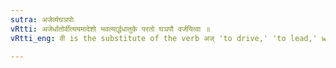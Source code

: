 ```yaml
---
sutra: अजेर्व्यघञपोः
vRtti: अजेर्धातोर्वीत्ययमादेशो भवत्यार्द्धधातुके परतो घञपौ वर्जयित्वा ॥
vRtti_eng: वी is the substitute of the verb अज् 'to drive,' 'to lead,' when an _ardhadhatuka_ affix follows, with the exception of the affixes घञ् (III. 3.18.) and अप् (III. 3. 69).

---
```

